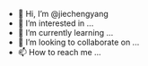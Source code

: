 - 👋 Hi, I’m @jiechengyang
- 👀 I’m interested in ...
- 🌱 I’m currently learning ...
- 💞️ I’m looking to collaborate on ...
- 📫 How to reach me ...

<!---
jiechengyang/jiechengyang is a ✨ special ✨ repository because its `README.md` (this file) appears on your GitHub profile.
You can click the Preview link to take a look at your changes.
--->

